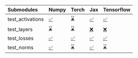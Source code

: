 | Submodules       | Numpy                                                                                                                           | Torch                                                                                                                           | Jax                                                                                                                             | Tensorflow                                                                                                                      |
|:-----------------|:--------------------------------------------------------------------------------------------------------------------------------|:--------------------------------------------------------------------------------------------------------------------------------|:--------------------------------------------------------------------------------------------------------------------------------|:--------------------------------------------------------------------------------------------------------------------------------|
| test_activations | <a href="https://github.com/unifyai/ivy/runs/7980632839?check_suite_focus=true" rel="noopener noreferrer" target="_blank">✅</a> | <a href="https://github.com/unifyai/ivy/runs/7980633271?check_suite_focus=true" rel="noopener noreferrer" target="_blank">⌛</a> | <a href="https://github.com/unifyai/ivy/runs/7980633691?check_suite_focus=true" rel="noopener noreferrer" target="_blank">✅</a> | <a href="https://github.com/unifyai/ivy/runs/7980634143?check_suite_focus=true" rel="noopener noreferrer" target="_blank">✅</a> |
| test_layers      | <a href="https://github.com/unifyai/ivy/runs/7980632957?check_suite_focus=true" rel="noopener noreferrer" target="_blank">⌛</a> | <a href="https://github.com/unifyai/ivy/runs/7980633349?check_suite_focus=true" rel="noopener noreferrer" target="_blank">⌛</a> | <a href="https://github.com/unifyai/ivy/runs/7980633802?check_suite_focus=true" rel="noopener noreferrer" target="_blank">❌</a> | <a href="https://github.com/unifyai/ivy/runs/7980634320?check_suite_focus=true" rel="noopener noreferrer" target="_blank">❌</a> |
| test_losses      | <a href="https://github.com/unifyai/ivy/runs/7980633069?check_suite_focus=true" rel="noopener noreferrer" target="_blank">✅</a> | <a href="https://github.com/unifyai/ivy/runs/7980633453?check_suite_focus=true" rel="noopener noreferrer" target="_blank">✅</a> | <a href="https://github.com/unifyai/ivy/runs/7980633907?check_suite_focus=true" rel="noopener noreferrer" target="_blank">✅</a> | <a href="https://github.com/unifyai/ivy/runs/7980634447?check_suite_focus=true" rel="noopener noreferrer" target="_blank">✅</a> |
| test_norms       | <a href="https://github.com/unifyai/ivy/runs/7980633171?check_suite_focus=true" rel="noopener noreferrer" target="_blank">✅</a> | <a href="https://github.com/unifyai/ivy/runs/7980633573?check_suite_focus=true" rel="noopener noreferrer" target="_blank">⌛</a> | <a href="https://github.com/unifyai/ivy/runs/7980634011?check_suite_focus=true" rel="noopener noreferrer" target="_blank">✅</a> | <a href="https://github.com/unifyai/ivy/runs/7980634579?check_suite_focus=true" rel="noopener noreferrer" target="_blank">⌛</a> |